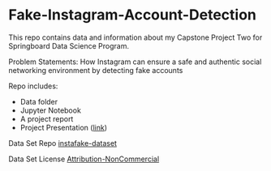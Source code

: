 # Fake-Instagram-Account-Detection

This repo contains data and information about my Capstone Project Two for Springboard Data Science Program.

Problem Statements: How Instagram can ensure a safe and authentic social networking environment by detecting fake accounts

Repo includes:
- Data folder
- Jupyter Notebook
- A project report
- Project Presentation ([link](https://docs.google.com/presentation/d/12oB98Arpl5FyXUtmcj0lBrmP8dTa2mgA2XIx1XDedAo/edit?usp=sharing))

Data Set Repo
[instafake-dataset](https://github.com/fcakyon/instafake-dataset)

Data Set License
[Attribution-NonCommercial](https://creativecommons.org/licenses/by-nc/4.0/)
